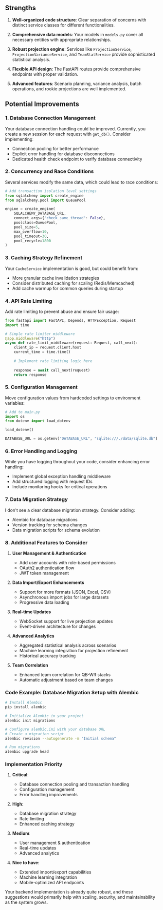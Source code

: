 ## Strengths

1. **Well-organized code structure**: Clear separation of concerns with distinct service classes for different functionalities.

2. **Comprehensive data models**: Your models in `models.py` cover all necessary entities with appropriate relationships.

3. **Robust projection engine**: Services like `ProjectionService`, `ProjectionVarianceService`, and `TeamStatService` provide sophisticated statistical analysis.

4. **Flexible API design**: The FastAPI routes provide comprehensive endpoints with proper validation.

5. **Advanced features**: Scenario planning, variance analysis, batch operations, and rookie projections are well implemented.

## Potential Improvements

### 1. Database Connection Management

Your database connection handling could be improved. Currently, you create a new session for each request with `get_db()`. Consider implementing:

- Connection pooling for better performance
- Explicit error handling for database disconnections
- Dedicated health check endpoint to verify database connectivity

### 2. Concurrency and Race Conditions

Several services modify the same data, which could lead to race conditions:

```python
# Add transaction isolation level settings
from sqlalchemy import create_engine
from sqlalchemy.pool import QueuePool

engine = create_engine(
    SQLALCHEMY_DATABASE_URL, 
    connect_args={"check_same_thread": False},
    poolclass=QueuePool,
    pool_size=5, 
    max_overflow=10,
    pool_timeout=30,
    pool_recycle=1800
)
```

### 3. Caching Strategy Refinement

Your `CacheService` implementation is good, but could benefit from:

- More granular cache invalidation strategies
- Consider distributed caching for scaling (Redis/Memcached)
- Add cache warmup for common queries during startup

### 4. API Rate Limiting

Add rate limiting to prevent abuse and ensure fair usage:

```python
from fastapi import FastAPI, Depends, HTTPException, Request
import time

# Simple rate limiter middleware
@app.middleware("http")
async def rate_limit_middleware(request: Request, call_next):
    client_ip = request.client.host
    current_time = time.time()
    
    # Implement rate limiting logic here
    
    response = await call_next(request)
    return response
```

### 5. Configuration Management

Move configuration values from hardcoded settings to environment variables:

```python
# Add to main.py
import os
from dotenv import load_dotenv

load_dotenv()

DATABASE_URL = os.getenv("DATABASE_URL", "sqlite:///./data/sqlite.db")
```

### 6. Error Handling and Logging

While you have logging throughout your code, consider enhancing error handling:

- Implement global exception handling middleware
- Add structured logging with request IDs
- Include monitoring hooks for critical operations

### 7. Data Migration Strategy

I don't see a clear database migration strategy. Consider adding:

- Alembic for database migrations
- Version tracking for schema changes
- Data migration scripts for schema evolution

### 8. Additional Features to Consider

1. **User Management & Authentication**
   - Add user accounts with role-based permissions
   - OAuth2 authentication flow
   - JWT token management

2. **Data Import/Export Enhancements**
   - Support for more formats (JSON, Excel, CSV)
   - Asynchronous import jobs for large datasets
   - Progressive data loading

3. **Real-time Updates**
   - WebSocket support for live projection updates
   - Event-driven architecture for changes

4. **Advanced Analytics**
   - Aggregated statistical analysis across scenarios
   - Machine learning integration for projection refinement
   - Historical accuracy tracking

5. **Team Correlation**
   - Enhanced team correlation for QB-WR stacks
   - Automatic adjustment based on team changes

### Code Example: Database Migration Setup with Alembic

```bash
# Install Alembic
pip install alembic

# Initialize Alembic in your project
alembic init migrations

# Configure alembic.ini with your database URL
# Create a migration script
alembic revision --autogenerate -m "Initial schema"

# Run migrations
alembic upgrade head
```

### Implementation Priority

1. **Critical**:
   - Database connection pooling and transaction handling
   - Configuration management
   - Error handling improvements

2. **High**:
   - Database migration strategy
   - Rate limiting
   - Enhanced caching strategy

3. **Medium**:
   - User management & authentication
   - Real-time updates
   - Advanced analytics

4. **Nice to have**:
   - Extended import/export capabilities
   - Machine learning integration
   - Mobile-optimized API endpoints

Your backend implementation is already quite robust, and these suggestions would primarily help with scaling, security, and maintainability as the system grows.